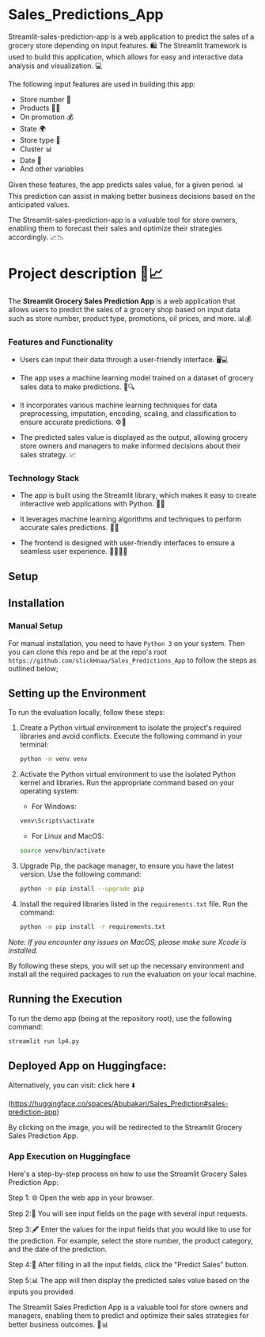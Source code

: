 # **Sales_Predictions_App**
Streamlit-sales-prediction-app is a web application to predict the sales of a grocery store depending on input features. 🛍️ The Streamlit framework is used to build this application, which allows for easy and interactive data analysis and visualization. 💻

The following input features are used in building this app:
- Store number 🏪
- Products 🍞🥦
- On promotion 💰
- State 🌍
- Store type 🏬
- Cluster 📊
- Date 📅
- And other variables

Given these features, the app predicts sales value, for a given period. 📊 This prediction can assist in making better business decisions based on the anticipated values.

The Streamlit-sales-prediction-app is a valuable tool for store owners, enabling them to forecast their sales and optimize their strategies accordingly. 📈📉





# Project description 🛒📈

The **Streamlit Grocery Sales Prediction App** is a web application that allows users to predict the sales of a grocery shop based on input data such as store number, product type, promotions, oil prices, and more. 📊💰


### Features and Functionality
- Users can input their data through a user-friendly interface. 🖥️💻

- The app uses a machine learning model trained on a dataset of grocery sales data to make predictions. 🧠🔍

- It incorporates various machine learning techniques for data preprocessing, imputation, encoding, scaling, and classification to ensure accurate predictions. ⚙️🔢

- The predicted sales value is displayed as the output, allowing grocery store owners and managers to make informed decisions about their sales strategy. 📈


### Technology Stack

- The app is built using the Streamlit library, which makes it easy to create interactive web applications with Python. 🐍🌐

- It leverages machine learning algorithms and techniques to perform accurate sales predictions. 🤖🔬

- The frontend is designed with user-friendly interfaces to ensure a seamless user experience. 👩‍💻👨‍💻

## Setup

## Installation

### Manual Setup

For manual installation, you need to have `Python 3` on your system. Then you can clone this repo and be at the repo's root `https://github.com/slickHnaa/Sales_Predictions_App` to follow the steps as outlined below; 

## Setting up the Environment

To run the evaluation locally, follow these steps:

1. Create a Python virtual environment to isolate the project's required libraries and avoid conflicts. Execute the following command in your terminal:

    ```bash
    python -m venv venv
    ```
   
2. Activate the Python virtual environment to use the isolated Python kernel and libraries. Run the appropriate command based on your operating system:

    - For Windows:
    ```bash
    venv\Scripts\activate
    ```
    - For Linux and MacOS:
    ```bash
    source venv/bin/activate
    ```

3. Upgrade Pip, the package manager, to ensure you have the latest version. Use the following command:

    ```bash
    python -m pip install --upgrade pip
    ```

4. Install the required libraries listed in the `requirements.txt` file. Run the command:

    ```bash
    python -m pip install -r requirements.txt
    ```

*Note: If you encounter any issues on MacOS, please make sure Xcode is installed.*

By following these steps, you will set up the necessary environment and install all the required packages to run the evaluation on your local machine.

## Running the Execution 

To run the demo app (being at the repository root), use the following command:

```bash
streamlit run lp4.py
```

## Deployed App on Huggingface: 

Alternatively, you can visit: click here ⬇️

(https://huggingface.co/spaces/Abubakari/Sales_Prediction#sales-prediction-app)

By clicking on the image, you will be redirected to the Streamlit Grocery Sales Prediction App.

### App Execution on Huggingface
Here's a step-by-step process on how to use the Streamlit Grocery Sales Prediction App:

Step 1: 🌐 Open the web app in your browser.

Step 2:📝 You will see input fields on the page with several input requests.

Step 3:🖋️ Enter the values for the input fields that you would like to use for the prediction. For example, select the store number, the product category, and the date of the prediction.

Step 4:🚀 After filling in all the input fields, click the "Predict Sales" button.

Step 5:📊 The app will then display the predicted sales value based on the inputs you provided.


The Streamlit Sales Prediction App is a valuable tool for store owners and managers, enabling them to predict and optimize their sales strategies for better business outcomes. 💪📊




